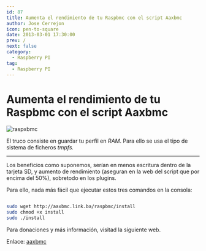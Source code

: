```yaml
---
id: 87
title: Aumenta el rendimiento de tu Raspbmc con el script Aaxbmc
author: Jose Cerrejon
icon: pen-to-square
date: 2013-03-01 17:30:00
prev: /
next: false
category:
  - Raspberry PI
tag:
  - Raspberry PI
---
```


# Aumenta el rendimiento de tu Raspbmc con el script Aaxbmc

![raspxbmc](/images/raspxbmc.jpg)

El truco consiste en guardar tu perfil en *RAM*. Para ello se usa el tipo de sistema de ficheros *tmpfs.*

- - -
Los beneficios como suponemos, serían en menos escritura dentro de la tarjeta SD, y aumento de rendimiento (aseguran en la web del script que por encima del 50%), sobretodo en los plugins.

Para ello, nada más fácil que ejecutar estos tres comandos en la consola:

```bash

sudo wget http://aaxbmc.link.ba/raspbmc/install
sudo chmod +x install
sudo ./install

```

Para donaciones y más información, visitad la siguiente web.

Enlace: [aaxbmc](http://aaxbmc.link.ba)